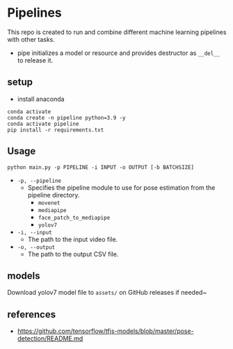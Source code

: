 # Pipelines
This repo is created to run and combine different machine learning pipelines with other tasks.
- pipe initializes a model or resource and provides destructor as `__del__` to release it.

## setup
- install anaconda
```
conda activate
conda create -n pipeline python=3.9 -y
conda activate pipeline
pip install -r requirements.txt
```

## Usage
```
python main.py -p PIPELINE -i INPUT -o OUTPUT [-b BATCHSIZE]
```
- `-p, --pipeline`
    - Specifies the pipeline module to use for pose estimation from the pipeline directory.
        - `movenet`
        - `mediapipe`
        - `face_patch_to_mediapipe`
        - `yolov7`
- `-i, --input`
    - The path to the input video file.
- `-o, --output`
    - The path to the output CSV file. 


## models
Download yolov7 model file to `assets/` on GitHub releases if needed~ 

## references
- https://github.com/tensorflow/tfjs-models/blob/master/pose-detection/README.md
